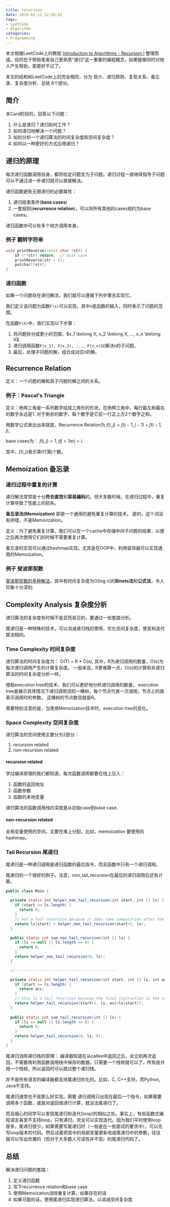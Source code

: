 ```yaml
---
title: recursion
date: 2019-02-11 12:58:52
tags:
- LeetCode
- Algorithm
categories:
- Programming
---
```


本文根据LeetCode上的教程 [Introduction to Algorithms - Recursion I](https://leetcode.com/explore/learn/card/recursion-i/) 整理而成。目的在于帮助笔者自己更熟悉“递归”这一重要的编程概念，如果能够同时对他人产生帮助，那更好不过了。

本文的结构和LeetCode上的完全相同，分为 简介、递归原则、复现关系、备忘录、复杂度分析、总结 6个部分。

## 简介

本Card的目的，回答以下问题：
1. 什么是递归？递归如何工作？
2. 如何递归地解决一个问题？
3. 如何分析一个递归算法的时间复杂度和空间复杂度？
4. 如何以一种更好的方式应用递归？

## 递归的原理

每次递归函数调用自身，都将给定问题变为子问题。递归过程一直继续指导子问题可以不通过进一步递归就可以直接解决。

递归函数避免无限递归的必要属性：
1. 递归结束条件(**base cases**)
2. 一套规则(**recurrence relation**)，可以将所有其他的cases规约为base cases。

递归函数中可以有多个地方调用本身。

### 例子 翻转字符串
```cpp
void printReverse(const char *str) {
    if (!*str) return;  // base case
    printReverse(str + 1);
    putchar(*str);
}
```

### 递归函数

如果一个问题存在递归解法，我们就可以遵循下列步骤去实现它。

我们定义该问题为函数`F(x)`可以实现，其中`X`是函数的输入，同时表示了问题的范围。

在函数`F(X)`中，我们实现以下步骤：
1. 将问题拆分成更小的范围，$x_1 \belong X, x_2 \belong X, ..., x_n \belong X$.
2. 递归调用函数`F(x_1), F(x_2), ..., F(x_n)`以解决`X`的子问题。
3. 最后，处理子问题的解，组合成对应`X`的解。

## Recurrence Relation

定义：一个问题的解和其子问题的解之间的关系。

### 例子：Pascal's Triangle

定义：杨辉三角是一系列数字组成三角形的形状。在杨辉三角中，每行最左和最右的数字永远是1. 对于剩余的数字，每个数字是它前一行正上方2个数字之和。

用数学公式表达出来就是，Recurrence Relation为
$f(i, j) = f(i-1, j-1) + f(i-1, j),$

base cases为：
$f(i, j) = 1, if j = 1 or j = i$.

其中，$f(i, j)$表示第i行第j个数。

## Memoization 备忘录

### 递归过程中重复的计算

递归解法常常是十分**符合直觉**和**容易编码**的。但大多数时候，在递归过程中，重复计算导致了性能上的损失。

**备忘录法(Memoization)**
即是一个通用的避免重复计算的技术。
是的，这个词没有拼错，不是Memorization。

定义：为了避免重复计算，我们可以在一个cache中存储中间子问题的结果，以便之后再次使用它们的时候不需要重复计算。

备忘录的实现可以通过hashmap实现。尤其是在OOP中，利用装饰器可以实现通用的Memoization。

### 例子 斐波那契数

[斐波那契数的多种解法](https://leetcode.com/articles/climbing-stairs/)，其中有时间复杂度为O(log n)的**Binets法**和**公式法**，令人印象十分深刻.

## Complexity Analysis 复杂度分析

递归算法的复杂度有时候不是显而易见的，要通过一些套路分析。

尾递归是一种特殊的技术，可以消减递归栈的使用，优化空间复杂度，使其和迭代算法相同。

### Time Complexity 时间复杂度

递归算法的时间复杂度为：
O(T) = R * O(s),
其中，R为递归调用的数量，O(s)为每次递归调用产生的计算复杂度。
一般来说，R更难算一点，O(s)的计算和非递归算法的时间复杂度分析一样。

借助execution tree的技术，我们可以更好地分析递归调用的数量。
execution tree是展示具体情况下递归调用流的一棵树，每个节点代表一次调用，节点上的值表示调用时的参数。
这棵树的节点数目就是R。

需要特别注意的是，当使用Memoization技术时，execution tree的变化。

### Space Complexity 空间复杂度

递归算法的空间使用主要分为2部分：
1. recursion related
2. non-recursion related 

#### recursion related

学过编译原理的我们都知道，每次函数调用都要在栈上压入：
1. 函数的返回地址
2. 函数参数
3. 函数的本地变量

递归算法的函数调用栈的深度是从初始case到base case.

#### non-recursion related

全局变量使用的空间，主要在堆上分配。比如，memoization 要使用的hashmap。

### Tail Recursion 尾递归

尾递归是一种递归调用是递归函数的最后指令，而且函数中只有一个递归调用。

尾递归的一个很好的例子。注意，non_tail_recursion在最后的递归调用后还有计算。
```java
public class Main {
    
  private static int helper_non_tail_recursion(int start, int [] ls) {
    if (start >= ls.length) {
      return 0;
    }
    // not a tail recursion because it does some computation after the recursive call returned.
    return ls[start] + helper_non_tail_recursion(start+1, ls);
  }

  public static int sum_non_tail_recursion(int [] ls) {
    if (ls == null || ls.length == 0) {
      return 0;
    }
    return helper_non_tail_recursion(0, ls);
  }

  //---------------------------------------------

  private static int helper_tail_recursion(int start, int [] ls, int acc) {
    if (start >= ls.length) {
      return acc;
    }
    // this is a tail recursion because the final instruction is the recursive call.
    return helper_tail_recursion(start+1, ls, acc+ls[start]);
  }
    
  public static int sum_tail_recursion(int [] ls) {
    if (ls == null || ls.length == 0) {
      return 0;
    }
    return helper_tail_recursion(0, ls, 0);
  }
}
```

尾递归消除递归栈的原理：
编译器知道在从callee中返回之后，会立刻再次返回，不需要再利用函数调用栈中保存的数据。只需要一个栈帧就可以了，所有层共用一个栈帧，所以返回时可以跳过整个递归栈。

并不是所有语言的编译器都支持尾递归优化的。比如，C, C++支持，而Python, Java不支持。

尾递归通常也不是那么好实现。需要
递归调用只出现在最后一个指令，如果需要调用多个函数，或是对返回值进行计算，就没法尾递归了。

而且细心的同学可以发现尾递归和迭代(loop)的相似之处。事实上，有些函数式编程语言甚至不支持loop，只有递归，完全可以实现迭代。因为我们平时使用loop居多，尾递归很少。如果需要写尾递归时（一般是在一些面试的要求中），可以先写loop版本的代码。然后试着把其中的局部变量更新改成尾递归中的参数，往往就可以写出优雅的（但对于大多数人可读性并不高）的尾递归代码了。

## 总结

解决递归问题的套路：
1. 定义递归函数
2. 写下recurrence relation和base case
3. 使用Memoization消除重复计算，如果存在的话
4. 如果可能的话，使用尾递归实现递归算法，以消减空间复杂度